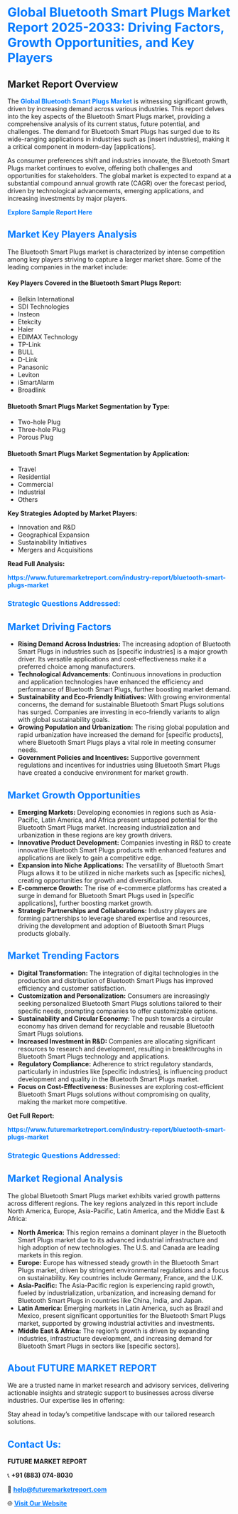 <h1 style="color: #007BFF;">Global Bluetooth Smart Plugs Market Report 2025-2033: Driving Factors, Growth Opportunities, and Key Players</h1>

<section id="overview">
<h2>Market Report Overview</h2>
<p>The <a href="https://www.futuremarketreport.com/industry-report/bluetooth-smart-plugs-market" style="color: #007BFF; text-decoration: none;"><strong>Global Bluetooth Smart Plugs Market</strong></a> is witnessing significant growth, driven by increasing demand across various industries. This report delves into the key aspects of the Bluetooth Smart Plugs market, providing a comprehensive analysis of its current status, future potential, and challenges. The demand for Bluetooth Smart Plugs has surged due to its wide-ranging applications in industries such as [insert industries], making it a critical component in modern-day [applications].</p>
<p>As consumer preferences shift and industries innovate, the Bluetooth Smart Plugs market continues to evolve, offering both challenges and opportunities for stakeholders. The global market is expected to expand at a substantial compound annual growth rate (CAGR) over the forecast period, driven by technological advancements, emerging applications, and increasing investments by major players.</p>
</section>

<section id="overview">
<p><a href="https://www.futuremarketreport.com/request-sample/reportId=115662" style="color: #007BFF; text-decoration: none;"><strong>Explore Sample Report Here</strong></a></p>
</section>

<section id="key-players">
<h2 style="color: #007BFF;">Market Key Players Analysis</h2>
<p>The Bluetooth Smart Plugs market is characterized by intense competition among key players striving to capture a larger market share. Some of the leading companies in the market include:</p>
<h4>Key Players Covered in the Bluetooth Smart Plugs Report:</h4>
<ul><li>Belkin International</li><li>SDI Technologies</li><li>Insteon</li><li>Etekcity</li><li>Haier</li><li>EDIMAX Technology</li><li>TP-Link</li><li>BULL</li><li>D-Link</li><li>Panasonic</li><li>Leviton</li><li>iSmartAlarm</li><li>Broadlink</li></ul>
<h4>Bluetooth Smart Plugs Market Segmentation by Type:</h4>
<ul><li>Two-hole Plug</li><li>Three-hole Plug</li><li>Porous Plug</li></ul>

<h4>Bluetooth Smart Plugs Market Segmentation by Application:</h4>
<ul><li>Travel</li><li>Residential</li><li>Commercial</li><li>Industrial</li><li>Others</li></ul>
<p><strong>Key Strategies Adopted by Market Players:</strong></p>
<ul>
<li>Innovation and R&D</li>
<li>Geographical Expansion</li>
<li>Sustainability Initiatives</li>
<li>Mergers and Acquisitions</li>
</ul>
</section>

<section>
<p><strong>Read Full Analysis: </strong></p><a href="https://www.futuremarketreport.com/industry-report/bluetooth-smart-plugs-market" style="color: #007BFF; text-decoration: none;"><strong>https://www.futuremarketreport.com/industry-report/bluetooth-smart-plugs-market</strong></a>
<h3 style="color: #007BFF;">Strategic Questions Addressed:</h3>
</section>

<section id="driving-factors">
<h2 style="color: #007BFF;">Market Driving Factors</h2>
<ul>
<li><strong>Rising Demand Across Industries:</strong> The increasing adoption of Bluetooth Smart Plugs in industries such as [specific industries] is a major growth driver. Its versatile applications and cost-effectiveness make it a preferred choice among manufacturers.</li>
<li><strong>Technological Advancements:</strong> Continuous innovations in production and application technologies have enhanced the efficiency and performance of Bluetooth Smart Plugs, further boosting market demand.</li>
<li><strong>Sustainability and Eco-Friendly Initiatives:</strong> With growing environmental concerns, the demand for sustainable Bluetooth Smart Plugs solutions has surged. Companies are investing in eco-friendly variants to align with global sustainability goals.</li>
<li><strong>Growing Population and Urbanization:</strong> The rising global population and rapid urbanization have increased the demand for [specific products], where Bluetooth Smart Plugs plays a vital role in meeting consumer needs.</li>
<li><strong>Government Policies and Incentives:</strong> Supportive government regulations and incentives for industries using Bluetooth Smart Plugs have created a conducive environment for market growth.</li>
</ul>
</section>

<section id="growth-opportunities">
<h2 style="color: #007BFF;">Market Growth Opportunities</h2>
<ul>
<li><strong>Emerging Markets:</strong> Developing economies in regions such as Asia-Pacific, Latin America, and Africa present untapped potential for the Bluetooth Smart Plugs market. Increasing industrialization and urbanization in these regions are key growth drivers.</li>
<li><strong>Innovative Product Development:</strong> Companies investing in R&D to create innovative Bluetooth Smart Plugs products with enhanced features and applications are likely to gain a competitive edge.</li>
<li><strong>Expansion into Niche Applications:</strong> The versatility of Bluetooth Smart Plugs allows it to be utilized in niche markets such as [specific niches], creating opportunities for growth and diversification.</li>
<li><strong>E-commerce Growth:</strong> The rise of e-commerce platforms has created a surge in demand for Bluetooth Smart Plugs used in [specific applications], further boosting market growth.</li>
<li><strong>Strategic Partnerships and Collaborations:</strong> Industry players are forming partnerships to leverage shared expertise and resources, driving the development and adoption of Bluetooth Smart Plugs products globally.</li>
</ul>
</section>

<section id="trending-factors">
<h2 style="color: #007BFF;">Market Trending Factors</h2>
<ul>
<li><strong>Digital Transformation:</strong> The integration of digital technologies in the production and distribution of Bluetooth Smart Plugs has improved efficiency and customer satisfaction.</li>
<li><strong>Customization and Personalization:</strong> Consumers are increasingly seeking personalized Bluetooth Smart Plugs solutions tailored to their specific needs, prompting companies to offer customizable options.</li>
<li><strong>Sustainability and Circular Economy:</strong> The push towards a circular economy has driven demand for recyclable and reusable Bluetooth Smart Plugs solutions.</li>
<li><strong>Increased Investment in R&D:</strong> Companies are allocating significant resources to research and development, resulting in breakthroughs in Bluetooth Smart Plugs technology and applications.</li>
<li><strong>Regulatory Compliance:</strong> Adherence to strict regulatory standards, particularly in industries like [specific industries], is influencing product development and quality in the Bluetooth Smart Plugs market.</li>
<li><strong>Focus on Cost-Effectiveness:</strong> Businesses are exploring cost-efficient Bluetooth Smart Plugs solutions without compromising on quality, making the market more competitive.</li>
</ul>
</section>

<section>
<p><strong>Get Full Report: </strong></p><a href="https://www.futuremarketreport.com/industry-report/bluetooth-smart-plugs-market" style="color: #007BFF; text-decoration: none;"><strong>https://www.futuremarketreport.com/industry-report/bluetooth-smart-plugs-market</strong></a>
<h3 style="color: #007BFF;">Strategic Questions Addressed:</h3>
</section>


<section id="regional-analysis">
<h2 style="color: #007BFF;">Market Regional Analysis</h2>
<p>The global Bluetooth Smart Plugs market exhibits varied growth patterns across different regions. The key regions analyzed in this report include North America, Europe, Asia-Pacific, Latin America, and the Middle East & Africa:</p>
<ul>
<li><strong>North America:</strong> This region remains a dominant player in the Bluetooth Smart Plugs market due to its advanced industrial infrastructure and high adoption of new technologies. The U.S. and Canada are leading markets in this region.</li>
<li><strong>Europe:</strong> Europe has witnessed steady growth in the Bluetooth Smart Plugs market, driven by stringent environmental regulations and a focus on sustainability. Key countries include Germany, France, and the U.K.</li>
<li><strong>Asia-Pacific:</strong> The Asia-Pacific region is experiencing rapid growth, fueled by industrialization, urbanization, and increasing demand for Bluetooth Smart Plugs in countries like China, India, and Japan.</li>
<li><strong>Latin America:</strong> Emerging markets in Latin America, such as Brazil and Mexico, present significant opportunities for the Bluetooth Smart Plugs market, supported by growing industrial activities and investments.</li>
<li><strong>Middle East & Africa:</strong> The region’s growth is driven by expanding industries, infrastructure development, and increasing demand for Bluetooth Smart Plugs in sectors like [specific sectors].</li>
</ul>
</section>

<footer>
<h2 style="color: #007BFF;">About FUTURE MARKET REPORT</h2>
<p>We are a trusted name in market research and advisory services, delivering actionable insights and strategic support to businesses across diverse industries. Our expertise lies in offering:</p>

<p>Stay ahead in today’s competitive landscape with our tailored research solutions.</p>

<h2 style="color: #007BFF;">Contact Us:</h2>
<p><strong>FUTURE MARKET REPORT</strong></p>
<p>📞 <strong>+91 (883) 074-8030</strong></p>
<p>📧 <strong><a href="mailto:help@futuremarketreport.com" style="color: #007BFF;">help@futuremarketreport.com</a></strong></p>
<p>🌐 <strong><a href="https://www.futuremarketreport.com/" style="color: #007BFF;">Visit Our Website</a></strong></p>
</footer>